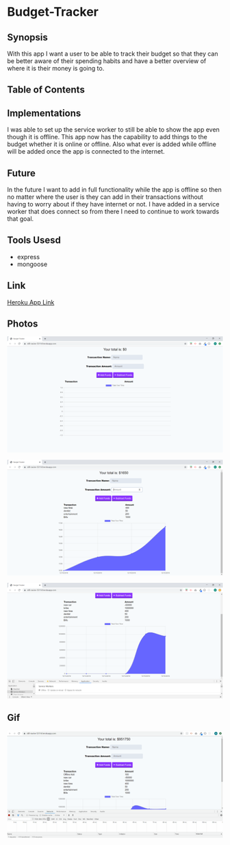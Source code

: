 # Budget-Tracker

## Synopsis

With this app I want a user to be able to track their budget so that they can be better aware of their spending habits and have a better overview of where it is their money is going to.

## Table of Contents



## Implementations

I was able to set up the service worker to still be able to show the app even though it is offline. This app now has the capability to add things to the budget whether it is online or offline. Also what ever is added while offline will be added once the app is connected to the internet.

## Future

In the future I want to add in full functionality while the app is offline so then no matter where the user is they can add in their transactions without having to worry about if they have internet or not. I have added in a service worker that does connect so from there I need to continue to work towards that goal.

## Tools Usesd

- express
- mongoose

## Link

[Heroku App Link](https://still-ravine-53114.herokuapp.com/)

## Photos

![Homepage](/public/images/empty.png)

![Chart](/public/images/chart.png)

![Offline](/public/images/offline.png)

## Gif

![Offline Add](/public/images/offlineAdd.gif)


